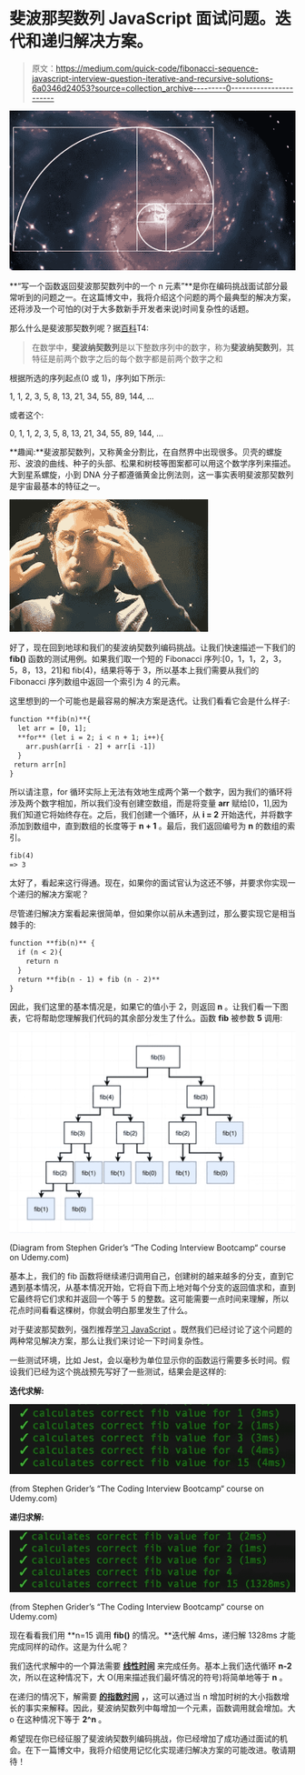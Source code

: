 # 斐波那契数列 JavaScript 面试问题。迭代和递归解决方案。

> 原文：<https://medium.com/quick-code/fibonacci-sequence-javascript-interview-question-iterative-and-recursive-solutions-6a0346d24053?source=collection_archive---------0----------------------->

![](img/ed9f7234edc139100143dcb0fc9efc87.png)

**“写一个函数返回斐波那契数列中的一个 n 元素”**是你在编码挑战面试部分最常听到的问题之一。在这篇博文中，我将介绍这个问题的两个最典型的解决方案，还将涉及一个可怕的(对于大多数新手开发者来说)时间复杂性的话题。

那么什么是斐波那契数列呢？据[百科](https://en.wikipedia.org/wiki/Fibonacci_number)T4:

> 在数学中，**斐波纳契数列**是以下整数序列中的数字，称为**斐波纳契数列**，其特征是前两个数字之后的每个数字都是前两个数字之和

根据所选的序列起点(0 或 1)，序列如下所示:

1, 1, 2, 3, 5, 8, 13, 21, 34, 55, 89, 144, …

或者这个:

0, 1, 1, 2, 3, 5, 8, 13, 21, 34, 55, 89, 144, …

**趣闻:**斐波那契数列，又称黄金分割比，在自然界中出现很多。贝壳的螺旋形、波浪的曲线、种子的头部、松果和树枝等图案都可以用这个数学序列来描述。大到星系螺旋，小到 DNA 分子都遵循黄金比例法则，这一事实表明斐波那契数列是宇宙最基本的特征之一。

![](img/03d16dd056bd8adf4783f161e5f19b81.png)

好了，现在回到地球和我们的斐波纳契数列编码挑战。让我们快速描述一下我们的 **fib()** 函数的测试用例。如果我们取一个短的 Fibonacci 序列:[0，1，1，2，3，5，8，13，21]和 fib(4)，结果将等于 3，所以基本上我们需要从我们的 Fibonacci 序列数组中返回一个索引为 4 的元素。

这里想到的一个可能也是最容易的解决方案是迭代。让我们看看它会是什么样子:

```
function **fib(n)**{
  let arr = [0, 1];
  **for** (let i = 2; i < n + 1; i++){
    arr.push(arr[i - 2] + arr[i -1])
  }
 return arr[n]
}
```

所以请注意，for 循环实际上无法有效地生成两个第一个数字，因为我们的循环将涉及两个数字相加，所以我们没有创建空数组，而是将变量 **arr** 赋给[0，1],因为我们知道它将始终存在。之后，我们创建一个循环，从 **i = 2** 开始迭代，并将数字添加到数组中，直到数组的长度等于 **n + 1** 。最后，我们返回编号为 **n** 的数组的索引。

```
fib(4)
=> 3
```

太好了，看起来这行得通。现在，如果你的面试官认为这还不够，并要求你实现一个递归的解决方案呢？

尽管递归解决方案看起来很简单，但如果你以前从未遇到过，那么要实现它是相当棘手的:

```
function **fib(n)** {
  if (n < 2){
    return n
  }
  return **fib(n - 1) + fib (n - 2)**
}
```

因此，我们这里的基本情况是，如果它的值小于 2，则返回 **n** 。让我们看一下图表，它将帮助您理解我们代码的其余部分发生了什么。函数 **fib** 被参数 **5** 调用:

![](img/f6d47820eef83f1fb4099707833d5a5f.png)

(Diagram from Stephen Grider’s “The Coding Interview Bootcamp“ course on Udemy.com)

基本上，我们的 fib 函数将继续递归调用自己，创建树的越来越多的分支，直到它遇到基本情况，从基本情况开始，它将自下而上地对每个分支的返回值求和，直到它最终将它们求和并返回一个等于 5 的整数。这可能需要一点时间来理解，所以花点时间看看这棵树，你就会明白那里发生了什么。

对于斐波那契数列，强烈推荐[学习 JavaScript](https://blog.coursesity.com/popular-javascript-frameworks/) 。既然我们已经讨论了这个问题的两种常见解决方案，那么让我们来讨论一下时间复杂性。

一些测试环境，比如 Jest，会以毫秒为单位显示你的函数运行需要多长时间。假设我们已经为这个挑战预先写好了一些测试，结果会是这样的:

**迭代求解:**

![](img/cbe5f8a6edf9ed5ccaa886d2b51e0b9b.png)

(from Stephen Grider’s “The Coding Interview Bootcamp“ course on Udemy.com)

**递归求解:**

![](img/eb051b1a49fbfb9de84c24f974590d20.png)

(from Stephen Grider’s “The Coding Interview Bootcamp“ course on Udemy.com)

现在看看我们用 **n=15 调用 **fib()** 的情况。**迭代解 4ms，递归解 1328ms 才能完成同样的动作。这是为什么呢？

我们迭代求解中的一个算法需要 [**线性时间**](https://en.wikipedia.org/wiki/Time_complexity#Linear_time) 来完成任务。基本上我们迭代循环 **n-2** 次，所以在这种情况下，大 O(用来描述我们最坏情况的符号)将简单地等于 **n** 。

在递归的情况下，解需要 [**的指数时间**](https://en.wikipedia.org/wiki/Time_complexity#Exponential_time) **，**，这可以通过当 n 增加时树的大小指数增长的事实来解释。因此，斐波纳契数列中每增加一个元素，函数调用就会增加。大 o 在这种情况下等于 **2^n** 。

希望现在你已经征服了斐波纳契数列编码挑战，你已经增加了成功通过面试的机会。在下一篇博文中，我将介绍使用记忆化实现递归解决方案的可能改进。敬请期待！